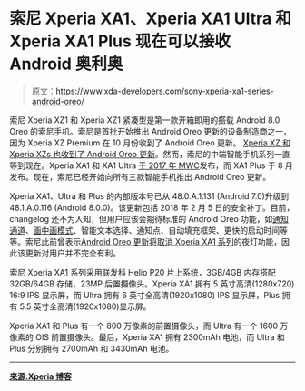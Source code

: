 # 索尼 Xperia XA1、Xperia XA1 Ultra 和 Xperia XA1 Plus 现在可以接收 Android 奥利奥

> 原文：<https://www.xda-developers.com/sony-xperia-xa1-series-android-oreo/>

索尼 Xperia XZ1 和 Xperia XZ1 紧凑型是第一款开箱即用的搭载 Android 8.0 Oreo 的索尼手机。索尼是首批开始推出 Android Oreo 更新的设备制造商之一，因为 Xperia XZ Premium 在 10 月份收到了 Android Oreo 更新。 [Xperia XZ 和 Xperia XZs 也收到了 Android Oreo 更新](https://www.xda-developers.com/sony-xperia-xz-and-xzs-now-officially-receiving-android-oreo-update/)。然而，索尼的中端智能手机系列一直等到现在。Xperia XA1 和 XA1 Ultra [于 2017 年 MWC](https://www.xda-developers.com/sony-launches-the-xperia-xz-premium-xzs-xa1-and-xa1-ultra-at-mwc-2017/)发布，而 XA1 Plus 于 8 月发布。现在，索尼已经开始向所有三款智能手机推出 Android Oreo 更新。

Xperia XA1、Ultra 和 Plus 的内部版本号已从 48.0.A.1.131 (Android 7.0)升级到 48.1.A.0.116 (Android 8.0.0)。该更新包括 2018 年 2 月 5 日的安全补丁。目前，changelog 还不为人知，但用户应该会期待标准的 Android Oreo 功能，如[通知通道](https://www.xda-developers.com/notification-importance-controls-all-apps-android-oreo/)、[画中画模式](https://www.xda-developers.com/picture-in-picture-mode-desktop-google-chrome/)、智能文本选择、通知点、自动填充框架、更快的启动时间等等。索尼此前曾表示[Android Oreo 更新将取消 Xperia XA1 系列](https://www.xda-developers.com/sony-removing-night-light-from-xperia-xa1-android-oreo-update/)的夜灯功能，因此该更新对用户并不完全有利。

索尼 Xperia XA1 系列采用联发科 Helio P20 片上系统，3GB/4GB 内存搭配 32GB/64GB 存储，23MP 后置摄像头。Xperia XA1 拥有 5 英寸高清(1280x720) 16:9 IPS 显示屏，而 Ultra 拥有 6 英寸全高清(1920x1080) IPS 显示屏，Plus 拥有 5.5 英寸全高清(1920x1080)显示屏。

Xperia XA1 和 Plus 有一个 800 万像素的前置摄像头，而 Ultra 有一个 1600 万像素的 OIS 前置摄像头。最后，Xperia XA1 拥有 2300mAh 电池，而 Ultra 和 Plus 分别拥有 2700mAh 和 3430mAh 电池。

* * *

[**来源:Xperia 博客**](http://www.xperiablog.net/2018/03/16/xperia-xa1-family-gets-android-oreo-update-48-1-a-0-116/)